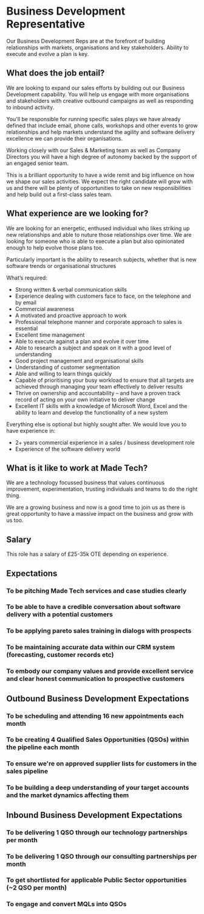 # Business Development Representative

Our Business Development Reps are at the forefront of building relationships with markets, organisations and key stakeholders. Ability to execute and evolve a plan is key.

## What does the job entail?

We are looking to expand our sales efforts by building out our Business Development capability. You will help us engage with more organisations and stakeholders with creative outbound campaigns as well as responding to inbound activity.

You'll be responsible for running specific sales plays we have already defined that include email, phone calls, workshops and other events to grow relationships and help markets understand the agility and software delivery excellence we can provide their organisations.

Working closely with our Sales & Marketing team as well as Company Directors you will have a high degree of autonomy backed by the support of an engaged senior team.

This is a brilliant opportunity to have a wide remit and big influence on how we shape our sales activities. We expect the right candidate will grow with us and there will be plenty of opportunities to take on new responsibilities and help build out a first-class sales team.

## What experience are we looking for?

We are looking for an energetic, enthused individual who likes striking up new relationships and able to nuture those relationships over time. We are looking for someone who is able to execute a plan but also opinionated enough to help evolve those plans too.

Particularly important is the ability to research subjects, whether that is new software trends or organisational structures

What’s required:

 - Strong written & verbal communication skills
 - Experience dealing with customers face to face, on the telephone and by email
 - Commercial awareness
 - A motivated and proactive approach to work
 - Professional telephone manner and corporate approach to sales is essential
 - Excellent time management
 - Able to execute against a plan and evolve it over time
 - Able to research a subject and speak on it with a good level of understanding
 - Good project management and organisational skills
 - Understanding of customer segmentation
 - Able and willing to learn things quickly
 - Capable of prioritising your busy workload to ensure that all targets are achieved through managing your team effectively to deliver results
 - Thrive on ownership and accountability – and have a proven track record of acting on your own initiative to deliver change
 - Excellent IT skills with a knowledge of Microsoft Word, Excel and the ability to learn and develop the functionality of a new system

Everything else is optional but highly sought after. We would love you to have experience in:

 - 2+ years commercial experience in a sales / business development role
 - Experience of the software delivery world

## What is it like to work at Made Tech?

We are a technology focussed business that values continuous improvement, experimentation, trusting individuals and teams to do the right thing.

We are a growing business and now is a good time to join us as there is great opportunity to have a massive impact on the business and grow with us too.

## Salary

This role has a salary of £25-35k OTE depending on experience.


## Expectations

### To be pitching Made Tech services and case studies clearly

### To be able to have a credible conversation about software delivery with a potential customers

### To be applying pareto sales training in dialogs with prospects

### To be maintaining accurate data within our CRM system (forecasting, customer records etc)

### To embody our company values and provide excellent service and clear honest communication to prospective customers

## Outbound Business Development Expectations

### To be scheduling and attending 16 new appointments each month

### To be creating 4 Qualified Sales Opportunities (QSOs) within the pipeline each month

### To ensure we're on approved supplier lists for customers in the sales pipeline

### To be building a deep understanding of your target accounts and the market dynamics affecting them

## Inbound Business Development Expectations

### To be delivering 1 QSO through our technology partnerships per month

### To be delivering 1 QSO through our consulting partnerships per month

### To get shortlisted for applicable Public Sector opportunities (~2 QSO per month)

### To engage and convert MQLs into QSOs